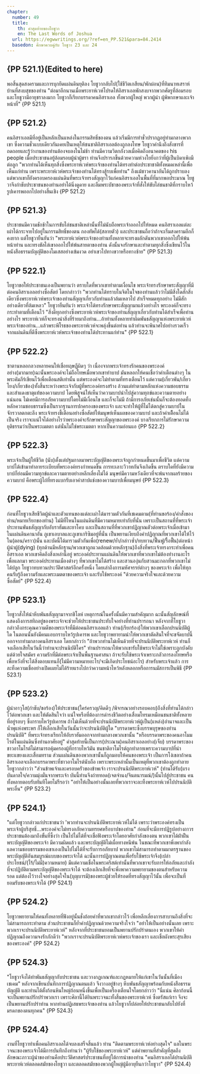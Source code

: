 ```yaml
---
chapter:
  number: 49
  title:
    th: คำสุดท้ายของโยชูวา
    en: The Last Words of Joshua
  url: https://egwwritings.org/?ref=en_PP.521&para=84.2414
  basedon: ศึกษาควบคู่กับ โยชูวา 23 และ 24
---
```


## {PP 521.1}(Edited to here)

พอสิ้นสุดสงครามและการบุกยึดแผ่นดินยุติลง โยชูวากลับไป(ใช้ชีวิตเกสียน/พักผ่อน)ที่ทิมนาทเสราห์บ้านที่สงบสุขของท่าน "ต่อมาอีกนานเมื่อพระยาห์เวห์โปรดให้อิสราเอลพักสงบจากพวกศัตรูที่ล้อมรอบ และโยชูวามีอายุชราลงมาก โยชูวาก็เรียกบรรดาคนอิสราเอล ทั้งพวกผู้ใหญ่ พวกผู้นำ ผู้พิพากษาและเจ้าหน้าที่" {PP 521.1}

## {PP 521.2}

คนอิสราเอลมีที่อยู่เป็นหลักเป็นแหล่งในกรรมสิทธิ์ของตน แล้วเริ่มมีการทำชั่วปรากฏอยู่ท่ามกลางพวกเขา ซึ่งความชั่วแบบเดียวกันเคยเป็นเหตุให้ชนชาติอิสราเอลต้องถูกลงโทษ โยชูวาคำนึงถึงสังขารที่ถดถอยและรู้ว่างานของท่านต้องจบลงในไม่ช้า ท่านมีความวิตกกังวลเมื่อคิดถึงอนาคตของ his people เมื่อประชาชนอยู้ล้อมรอบผู้นำผู้ชรา ท่านจึงปรารภขึ้นด้วยความห่วงใยยิ่งกว่าที่ผู้เป็นบิดาเพิงมีต่อลูก "พวกท่านได้เห็นทุกสิ่งซึ่งพระยาห์เวห์พระเจ้าของท่านได้ทรงทำต่อประชาชาติทั้งหมดเหล่านี้เพื่อเห็นแก่ท่าน เพราะพระยาห์เวห์พระเจ้าของท่านได้ทรงสู้รบเพื่อท่าน" ถึงแม้ชาวคานาอันได้ถูกปราบลง แต่พวกเขาก็ยังครอบครองแผ่นดินที่พระเจ้าทรงสัญญาไว้แก่คนอิสราเอลในพื้นที่ที่มากพอประมาณ โยชูวาจึงกำชับประชาชนของท่านอย่าได้นิ่งดูดาย และลืมพระบัชาของพระเจ้าที่สั่งให้ขับไล่ชนชาติที่กราบไหว้รูปเคารพออกไปอย่างสิ้นเชิง {PP 521.2}

## {PP 521.3}

ประชาชนมีความชักช้าในการขับไล่ชนชาติเหล่านั้นที่ไม่นับถือพระเจ้าออกไปให้หมด คนอิสราเอลแต่ละเผ่าได้กระจายไปอยู่ในกรรมสิทธิ์ของตน กองทัพได้(สลายตัว) และประชาชนถือว่าถ้าจะเริ่มสงครามอีกก็คงยาก แต่โยชูวายืนยันว่า "พระยาห์เวห์พระเจ้าของท่านทั้งหลายจะทรงผลักดันพวกเขาออกไปให้พ้นหน้าท่าน และทรงขัลไล่เขาออกไปให้พ้นสายตาของท่าน ดังนั้นจงรักษาและทำตามทุกสิ่งซึ่งเขียนไว้ในหนังสือธรรมบัญญัติของโมเสสอย่างเข้มงวด อย่าเขวไปทางขวาหรือทางซ้าย" {PP 521.3}

## {PP 522.1}

โยชูวาขอให้ประชาชนเองเป็นพยานว่า ตราบใดที่พวกเขาทำตามเงื่อนไข พระเจ้าทรงรักษาพระสัญญาที่มีต่อคนอิสราเอลอย่างซื่อสัตย์ โดยกล่าวว่า "พวกท่านได้ทราบในจิตในใจของท่านแล้วว่าไม่มีสิ่งใดสักสิ่งเดียวซึ่งพระยาห์เวห์พระเจ้าของท่านสัญญาเกี่ยวกับท่านแล้วล้มเหลวไป สำเร็จหมดทุกอย่าง ไม่มีสักอย่างเดียวที่ล้มเหลว" โยชูวายืนยันว่า พระเจ้าได้ทรงรักษาพระสัญญามาแล้วอย่างไร พระองค์ก็จะทรงกระทำตามที่เตือนไว้ "สิ่งดีทุกอย่างซึ่งพระยาห์เวห์พระเจ้าของท่านสัญญาเกี่ยวกับท่านได้สำเร็จเพื่อท่านอย่างไร พระยาห์เวห์ก็จะทรงนำสิ่งที่ร้ายมาถึงท่าน…ถ้าท่านทั้งหลายทำผิดพันธสัญญาแห่งพระยาห์เวห์พระเจ้าของท่าน…แล้วพระพิโรธของพระยาห์เวห์จะพลุ่งขึ้นต่อท่าน แล้วท่านจะพินาศไปอย่างรวดเร็วจากแผ่นดินที่ดีซึ่งพระยาห์เวห์พระเจ้าของท่านได้ประทานแก่ท่าน" {PP 522.1}

## {PP 522.2}

ซาตานหลอกลวงหลายคนให้เชื่อทฤษฎีผิดๆ ว่า เนื่องจากพระเจ้าทรงรักคนของพระองค์อย่าง(มากมาย)ฉะนั้นพระองค์จะไม่ถือโทษเมื่อพวกเขาทำบาป มันหลอกให้คนเชื่อว่าคำเตือนต่างๆ ในพระคัมภีร์เขียนไว้เพื่อเตือนสติเท่านั้น แต่พระองค์จะไม่ทำตามที่ทรงเตือนไว้ แต่ความ(เกี่ยวพัน/เกี่ยวโยง/เกี่ยวข้อง)ทั้งสิ้นระหว่างพระเจ้ากับผู้ที่พระองค์ทรงสร้าง ล้วนแต่ทำตามหลักแห่งความชอบธรรม และสำแดงธาตุแท้ของความบาป โดยพิสูจน์ให้เห็นว่าความบาปนำไปสู่ความทุกข์และความตายอย่างแน่นอน ไม่เคยมีการอภัยความบาปโดยไม่มีเงื่อนไข และก็จะไม่มี ถ้ามีการอภัยเช่นนั้นก็จะต้องทอดทิ้งหลักความชอบธรรมซึ่งเป็นรากฐานการปกครองของพระเจ้า และจะทำให้ผู้ที่ไม่ได้ตกสู่ความบาปในจักรวาลตกตะลึง พระเจ้าทรงชี้เตือนอย่างซื่อสัตย์ให้มนุษย์เห็นผลของความบาป และถ้าคำเตืือนไม่ได้เป็นจริง เราจะแน่ใจได้อย่างไรว่าพระองค์จะรักษาพระสัญญาของพระองค์ บางเรียกการไม่รักษาความยุติธรรมว่าเป็นพระเมตตา แต่นั่นไม่ใช่พระเมตตา หากเป็นความอ่อนแอ {PP 522.2}

## {PP 522.3}

พระเจ้าเป็นผู้ให้ชีวิต (นับ)ตั้งแต่ปฐมกาลมาพระบัญญัติของพระเจ้าถูกกำหนดขึ้นมาเพื่อชีวิต แต่ความบาปได้เข้ามาทำลายระเบียบที่พระองค์ทรงกำหนดขึ้น การทะเลาะวิวาทกันจึงเกิดขึ้น ตราบใดที่ยังมีความบาปก็ย่อมมีความทุกข์และความตายอย่างหลีกเลี่ยงไม่ได้ มนุษย์มีความหวังเดียวที่จะพ้นจากผลร้ายของความบาป คือพระผู้ไถ่ที่ทรงแบกรับเอาคำสาปแช่งของความบาปเพื่อมนุษย์ {PP 522.3}

## {PP 522.4}

ก่อนที่โยชูวาเสียชีวิตผู้นำและตัวแทนของแต่ละเผ่าได้มารวมตัวกันที่เชเคมตาม(ที่ท่านขอร้อง/คำสั่งของท่าน/หมายเรียกของท่าน) ไม่มีที่ไหนในแผ่นดินที่มีความหมายเท่ากับที่นั่น เพราะเป็นสถานที่ที่พระเจ้าประทานพันธสัญญากับอับราฮัมและยาโคบ และเป็นสถานที่ที่พวกเขาปฏิญาณตัวต่อพระเจ้าเมื่อเข้ามาในแผ่นดินคานาอัน ภูเขาเอบาลและภูเขาเกริซิมอยู่ที่นั่น เป็นพยานเงียบถึงคำปฏิญาณที่พวกเขาได้ให้ไว้ใน(ตอน/คราว)นั้น และบัดนี้ได้มารวมตัวกันเพื่อ(renew/ย้ำ/กล่าวซ้ำ/ทบทวน/ฟื้นฟู/รื้อฟื้น)ต่อหน้าผู้นำผู้(dying) (ทุกด้านมีหลักฐาน/พวกเขาถูกแวดล้อมด้วยหลักฐาน)ถึงสิ่งที่พระเจ้าทรงกระทำเพื่อคนอิสราเอล พวกเขาคิดถึงสิ่งเหล่านี้อยู่ พระองค์ประทานแผ่นดินให้พวกเขาที่พวกเขาไม่ต้องทำงานอะไรเพื่อแลกมา พระองค์ประทานเมืองต่างๆ ที่พวกเขาไม่ได้สร้าง และสวนองุ่นกับสวนมะกอกที่พวกเขาไม่ได้ปลูก โยชูวาทบทวนประวัติศาสตร์อีกครั้งหนึ่ง โดยเล่าถึงการมหัศจรรย์ต่างๆ ของพระเจ้า เพื่อให้ทุกคนรับรู้ถึงความรักและพระเมตตาของพระเจ้า และรับใช้พระองค์ "ด้วยความจริงใจและด้วยความซื่อสัตย์" {PP 522.4}

## {PP 523.1}

โยชูวาสั่งให้นำหีบพันธสัญญามาจากชิโลห์ เหตุการณ์ในครั้งนั้นมีความสำคัญมาก ฉะนั้นสัญลักษณ์ที่แสดงถึงการสทิถอยู่ของพระเจ้าจะช่วยให้ประชาชนประทับใจอย่างที่ท่านปรารถนา หลังจากที่โยชูวากล่าวถึงกระคุณความดีของพระเจ้าที่มีต่อคนอิสราเอลแล้ว ท่าน(เรียกร้อง)ให้พวกเขาเลือกปรนนิบัติผู้ใด ในตอนนั้นยังมีคนแอบกราบไหว้รูปเคารพ และโยชูวาพยายามนำให้พวกเขาตัดสินใจที่จะขจัดบาปนี้ออกจากท่ามกลางคนอิสราเอล โดยกล่าวว่า "ถ้าพวกท่านไม่เห็นด้วยที่จะปรนนิบัติพระยาห์เวห์ ท่านก็จงเลือกเสียในวันนี้ว่าท่านจะปรนนิบัติใคร" ท่านปรารถนาให้พวกเขารับใช้พระเจ้าไม่ใช่เพราะถูกบังคับแต่ด้วยใจสมัคร ความรักที่มีต่อพระเจ้าเป็นพื้นฐานศาสนา ถ้าจะรับใช้พระเจ้าเพราะกลัวการลงโทษหรือเพื่อหวังที่จะได้สิ่งตอบแทนก็(ไม่มีความหมายอะไร/จะมีเกิดประโยชน์อะไร) สำหรับพระเจ้าแล้ว การละทิ้งความเชื่ออย่างเปิดเผยไม่ได้ร้ายแรงไปกว่าความหน้าไหว้หลังหลอกหรือการนมัสการเป็นพิธี {PP 523.1}

## {PP 523.2}

ผู้นำอาวุโส(กำชับ/ขอร้อง)ให้ประชาชน(ใคร่ครวญ/คิดดีๆ /พิจารณาอย่างรอบคอบ)ถึงสิ่งที่ท่านได้กล่าวไว้ต่อพวกเขา และให้ตัดสินใจว่า แน่ใจหรือที่ต้องการดำรงชีวิตอย่างเสื่อมโทรมเหมือนชนชาติทั้งหลายที่อยู่รอบๆ ซึ่งกราบไหว้รูปเคารพ ถ้าไม่เห็นด้วยที่จะปรนนิบัติพระยาห์เวห์ผู้เป็น(แหล่ง)อำนาจและเป็นน้ำพุแห่งพระพร ก็ให้เลือกเสียในวันนั้นว่าจะปรนนิบัติผู้ใด "บรรดาพระซึ่งบรรพบุรุษของท่านปรนนิบัติ" ที่พระเจ้าทรงเรียกให้อับราฮัมออกจากท่ามกลางพวกเขานั้น "หรือบรรดาพระของคนอาโมมไรต์ในแผ่นดินซึ่งท่านอาศัยอยู่" คำสุดท้ายนี้เป็นการ(ประณาม)คนอิสราเอลอย่าง(เจ็บ) บรรดาพระของชาวอาโมไรต์ไม่สามารถคุ้มครองผู้ที่กราบไหว้มัน ชนชาติอาโมไรต์ถูกทำลายเพราะความบาปที่น่าขยะแขยงและเสื่อมทราม ส่วนแผ่นดินของพวกเขานั้นก็ถูกมอบให้คนของพระเจ้า เป็นการโง่เขลาถ้าคนอิสราเอลจะเลือกบรรดาพระที่ชาวอาโมไรต์นับถือ เพราะพระเหล่านั้นเป็นเหตุที่พวกเขาต้องถูกทำลาย โยชูวากล่าวว่า "ส่วนข้าพเจ้าและครอบครัวของข้าพเจ้า เราจะปรนนิบัติพระยาห์เวห์" (ท่านได้รับ(แรงบันดาลใจ/ความมุ่งมั่นจากพระเจ้า บันนี้ท่านจึงถ่ายทอด(เจตจำนง/จินตนารมณ์/)นั้นไปสู่ประชาชน คนทั้งหลายตอบรับทันทีโดยไม่รีรอว่า "อย่าให้เป็นอย่างนั้นเลยที่พวกเราจะละทิ้งพระยาห์เวห์ไปปรนนิบัติพระอื่น" {PP 523.2}

## {PP 524.1}

"แต่โยชูวากล่าวแก่ประชาชนว่า 'พวกท่านจะปรนนิบัติพระยาห์เวห์ไม่ได้ เพราะว่าพระองค์ทรงเป็นพระเจ้าผู้บริสุทธิ์…พระองค์จะไม่ทรงอภัยความทรยศหรือบาปของท่าน" ก่อนที่จะมีการปฏิรูปอย่างถาวรประชาชนต้องมาถึงขั้นที่ซึ้งว่า เป็นไปไม่ได้ที่จะเชื่อฟังพระเจ้าโดยอาศัยกำลังของตน พวกเขาได้ฝ่าฝืนพระบัญญัติของพระเจ้า มีความผิดแล้ว และพระบัญญัติไม่เผื่อทางหนีพ้น ในขณะที่พวกเขาพึ่งพากำลังแลความชอบธรรมของเขาเองเป็นไปไม่ได้ที่จะรับการอภัยบาป พวกเขาไม่สามารถทำตามมาตรฐานของพระบัญญัติอันสมบูรณ์แบบของพระเจ้าได้ ฉะนั้นการปฏิญาณตนเพื่อรับใช้พระเจ้าจึง(เปล่าประโยชน์/(ไร้/ไม่มี)ความหมาย) มีแต่ความเชื่อในพระคริสต์เท่านั้นที่พวกเขาจะรับการให้อภัยและกำลังที่จะปฏิบัติตามพระบัญญัติของพระเจ้าได้ จะต้องเลิกเสียที่จะพึ่งพาความพยายามของตนสำหรับความรอด แต่ต้องไว้วางใจอย่างสุดใจใน(บุญบารมี)ของพระผู้ช่วยให้รอดที่ทรงสัญญาไว้นั้น เพื่อจะเป็นที่ยอมรับของพระเจ้าได้ {PP 524.1}

## {PP 524.2}

โยชูวาพยายามให้คนทั้งหลายที่ฟังอยู่นั้นชั่งถ้อยคำที่พวกเขากล่าวไว้ เพื่อหลีกเลี่ยงการสาบานถึงสิ่งที่จะไม่สามารถกระทำตาม ส่วนประชาชนก็ย้ำคำปฏิญาณด้วยความจริงใจว่า "อย่าให้เป็นอย่างนั้นเลย เพราะพวกเราจะปรนนิบัติพระยาห์เวห์" หลังจากที่ประชาชนยอมเป็นพยานปรักปรำตนเอง พวกเขาให้คำปฏิญาณถึงความจงรักภักดีว่า "พวกเราจะปรนนิบัติพระยาห์เวห์พระเจ้าของเรา และเชื่อผังพระสุรเสียงของพระองค์" {PP 524.2}

## {PP 524.3}

"โยชูวาจึงได้ทำพันธสัญญากับประชาชน และวางกฎเกณฑ์และกฎหมายให้แก่เขาในวันนั้นที่เมืองเชเคม" หลังจากเขียนบันทึกการปฏิญาณตนแล้ว จึงวางอยู่ข้างๆ หีบพันธสัญญาพร้อมกับหนังสือธรรมบัญญัติ และท่านได้ตั้งก้อนหินใหญ่ก้อนหนึ่งขึ้นเพื่อเป็นเครื่องเตือนใจโดยกล่าวว่า "นี่แน่น ศิลาก้อนนี้จะเป็นพยานปรักปรำพวกเรา เพราะศิลานี้ได้ยินพระวจนะทั้งสิ้นของพระยาห์เวห์ ซึ่งตรัสแก่เรา จึงจะเป็นพยานปรักปรำท่าน หากท่านปฏิเสธพระเจ้าของท่าน แล้วโยชูวาก็ปล่อยให้ประชาชนกลับไปยังที่มรดกของตนทุกคน" {PP 524.3}

## {PP 524.4}

งานที่โยชูวาทำเพื่อคนอิสราเอลได้จบลงเสร็จสิ้นแล้ว ท่าน "ติดตามพระยาห์เวห์อย่างสุดใจ" แลในพระวจนะของพระเจ้าได้มีการบันทึกถึงท่านว่า "ผู้รับใช้ของพระยาห์เวห์" แต่คำพยานที่สำคัญที่สุดถึงลักษณะภาวะผู้นำของท่านคือประวัติศาสตร์ประชาชนที่อยู่ใต้การนำของท่าน "คนอิสราเอลได้ปรนนิบัติพระยาห์เวห์ตลอดสมัยของโยชูวา และตลอดสมัยของพวกผู้ใหญ่ผู้มีอายุยืนกว่าโยชูวา" {PP 524.4}
